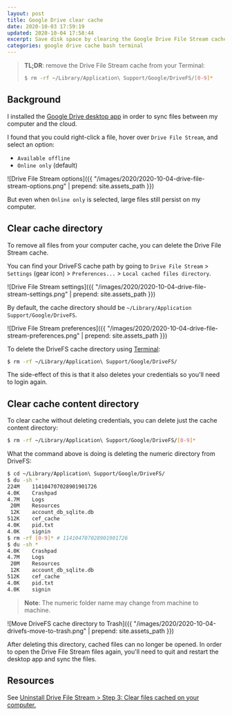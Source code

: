 ```yaml
---
layout: post
title: Google Drive clear cache
date: 2020-10-03 17:59:19
updated: 2020-10-04 17:58:44
excerpt: Save disk space by clearing the Google Drive File Stream cache so files are only available online and not on the computer.
categories: google drive cache bash terminal
---
```


> **TL;DR**: remove the Drive File Stream cache from your Terminal:
>
> ```sh
> $ rm -rf ~/Library/Application\ Support/Google/DriveFS/[0-9]*
> ```

## Background

I installed the [Google Drive desktop app](https://support.google.com/drive/answer/7329379) in order to sync files between my computer and the cloud.

I found that you could right-click a file, hover over `Drive File Stream`, and select an option:

- `Available offline`
- `Online only` (default)

![Drive File Stream options]({{ "/images/2020/2020-10-04-drive-file-stream-options.png" | prepend: site.assets_path }})

But even when `Online only` is selected, large files still persist on my computer.

## Clear cache directory

To remove all files from your computer cache, you can delete the Drive File Stream cache.

You can find your DriveFS cache path by going to `Drive File Stream` > `Settings` (gear icon) > `Preferences...` > `Local cached files directory`.

![Drive File Stream settings]({{ "/images/2020/2020-10-04-drive-file-stream-settings.png" | prepend: site.assets_path }})

By default, the cache directory should be `~/Library/Application Support/Google/DriveFS`.

![Drive File Stream preferences]({{ "/images/2020/2020-10-04-drive-file-stream-preferences.png" | prepend: site.assets_path }})

To delete the DriveFS cache directory using [Terminal](<https://en.wikipedia.org/wiki/Terminal_(macOS)>):

```sh
$ rm -rf ~/Library/Application\ Support/Google/DriveFS/
```

The side-effect of this is that it also deletes your credentials so you'll need to login again.

## Clear cache content directory

To clear cache without deleting credentials, you can delete just the cache content directory:

```sh
$ rm -rf ~/Library/Application\ Support/Google/DriveFS/[0-9]*
```

What the command above is doing is deleting the numeric directory from DriveFS:

```sh
$ cd ~/Library/Application\ Support/Google/DriveFS/
$ du -sh *
224M	114104707028901901726
4.0K	Crashpad
4.7M	Logs
 20M	Resources
 12K	account_db_sqlite.db
512K	cef_cache
4.0K	pid.txt
4.0K	signin
$ rm -rf [0-9]* # 114104707028901901726
$ du -sh *
4.0K	Crashpad
4.7M	Logs
 20M	Resources
 12K	account_db_sqlite.db
512K	cef_cache
4.0K	pid.txt
4.0K	signin
```

> **Note**: The numeric folder name may change from machine to machine.

![Move DriveFS cache directory to Trash]({{ "/images/2020/2020-10-04-drivefs-move-to-trash.png" | prepend: site.assets_path }})

After deleting this directory, cached files can no longer be opened. In order to open the Drive File Stream files again, you'll need to quit and restart the desktop app and sync the files.

## Resources

See [Uninstall Drive File Stream > Step 3: Clear files cached on your computer.](https://support.google.com/a/answer/7491144)
